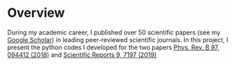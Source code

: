 # Overview

During my academic career, I published over 50 scientific papers (see my [Google Scholar](https://scholar.google.ca/citations?user=ZcQiAIMAAAAJ&hl=en&oi=ao)) in leading peer-reviewed scientific journals. In this project, I present the python codes I developed for the two papers [Phys. Rev. B 97, 094412 (2018)](https://doi.org/10.1103/PhysRevB.97.094412) and [Scientific Reports 9, 7197 (2019)](https://doi.org/10.1038/s41598-019-43702-9) 
